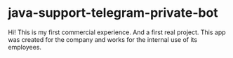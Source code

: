 # java-support-telegram-private-bot
Hi! This is my first commercial experience. And a first real project. This app was created for the company and works for the internal use of its employees.
